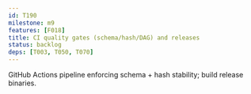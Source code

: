 ```yaml
---
id: T190
milestone: m9
features: [F018]
title: CI quality gates (schema/hash/DAG) and releases
status: backlog
deps: [T003, T050, T070]
---
```


GitHub Actions pipeline enforcing schema + hash stability; build release binaries.
